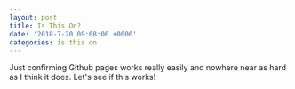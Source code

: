 ```yaml
---
layout: post
title: Is This On?
date: '2018-7-20 09:08:00 +0000'
categories: is this on
---
```


Just confirming Github pages works really easily and nowhere near as hard as I think it does. Let's see if this works!
